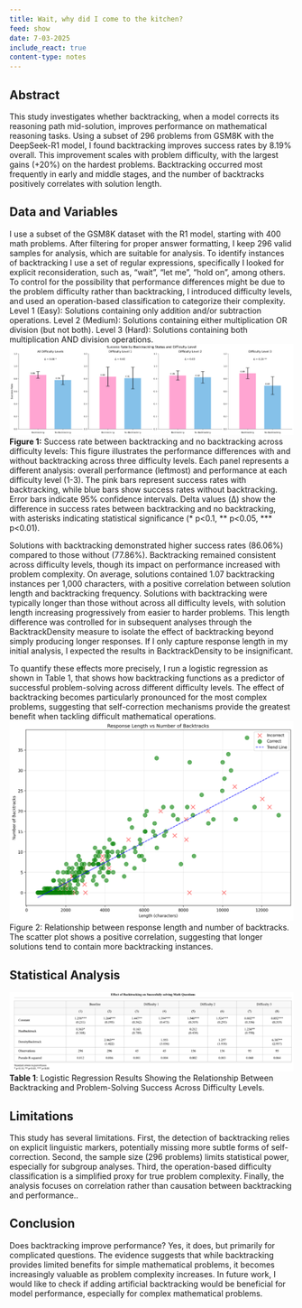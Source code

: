 ```yaml
---
title: Wait, why did I come to the kitchen?
feed: show
date: 7-03-2025
include_react: true
content-type: notes
---
```


## Abstract
This study investigates whether backtracking, when a model corrects its reasoning path mid-solution, improves performance on mathematical reasoning tasks. Using a subset of 296 problems from GSM8K with the DeepSeek-R1 model, I found backtracking improves success rates by 8.19% overall. This improvement scales with problem difficulty, with the largest gains (+20%) on the hardest problems. Backtracking occurred most frequently in early and middle stages, and the number of backtracks positively correlates with solution length. 

## Data and Variables

I use a subset of the GSM8K dataset with the R1 model, starting with 400 math problems. After filtering for proper answer formatting, I keep 296 valid samples for analysis, which are suitable for analysis. To identify instances of backtracking I use a set of regular expressions, specifically I looked for explicit reconsideration, such as, “wait”, “let me”, “hold on”, among others. To control for the possibility that performance differences might be due to the problem difficulty rather than backtracking, I introduced difficulty levels, and used an operation-based classification to categorize their complexity. Level 1 (Easy): Solutions containing only addition and/or subtraction operations. Level 2 (Medium): Solutions containing either multiplication OR division (but not both). Level 3 (Hard): Solutions containing both multiplication AND division operations. 
![difficulty_comparison.png](../assets/images/difficulty_comparison.png) **Figure 1:** Success rate between backtracking and no backtracking across difficulty levels: This figure illustrates the performance differences with and without backtracking across three difficulty levels. Each panel represents a different analysis: overall performance (leftmost) and performance at each difficulty level (1-3). The pink bars represent success rates with backtracking, while blue bars show success rates without backtracking. Error bars indicate 95% confidence intervals. Delta values (Δ) show the difference in success rates between backtracking and no backtracking, with asterisks indicating statistical significance (* p<0.1, ** p<0.05, *** p<0.01).  

Solutions with backtracking demonstrated higher success rates (86.06%) compared to those without (77.86%). Backtracking remained consistent across difficulty levels, though its impact on performance increased with problem complexity. On average, solutions contained 1.07 backtracking instances per 1,000 characters, with a positive correlation between solution length and backtracking frequency. Solutions with backtracking were typically longer than those without across all difficulty levels, with solution length increasing progressively from easier to harder problems. This length difference was controlled for in subsequent analyses through the BacktrackDensity measure to isolate the effect of backtracking beyond simply producing longer responses. If I only capture response length in my initial analysis, I expected the results in BacktrackDensity to be insignificant.

To quantify these effects more precisely, I run a logistic regression as shown in Table 1, that  shows how backtracking functions as a predictor of successful problem-solving across different difficulty levels. The effect of backtracking becomes particularly pronounced for the most complex problems, suggesting that self-correction mechanisms provide the greatest benefit when tackling difficult mathematical operations. 
![length_vs_backtracks.png](../assets/images/length_vs_backtracks.png) 
Figure 2: Relationship between response length and number of backtracks. The scatter plot shows a positive correlation, suggesting that longer solutions tend to contain more backtracking instances. 
## Statistical Analysis
![regression.png](../assets/images/regression.png)
**Table 1**: Logistic Regression Results Showing the Relationship Between Backtracking and Problem-Solving Success Across Difficulty Levels.                 

## Limitations
This study has several limitations. First, the detection of backtracking relies on explicit linguistic markers, potentially missing more subtle forms of self-correction. Second, the sample size (296 problems) limits statistical power, especially for subgroup analyses. Third, the operation-based difficulty classification is a simplified proxy for true problem complexity. Finally, the analysis focuses on correlation rather than causation between backtracking and performance..
## Conclusion 
Does backtracking improve performance? Yes, it does, but primarily for complicated questions. The evidence suggests that while backtracking provides limited benefits for simple mathematical problems, it becomes increasingly valuable as problem complexity increases. In future work, I would like to check if adding artificial backtracking would be beneficial for model performance, especially for complex mathematical problems.



